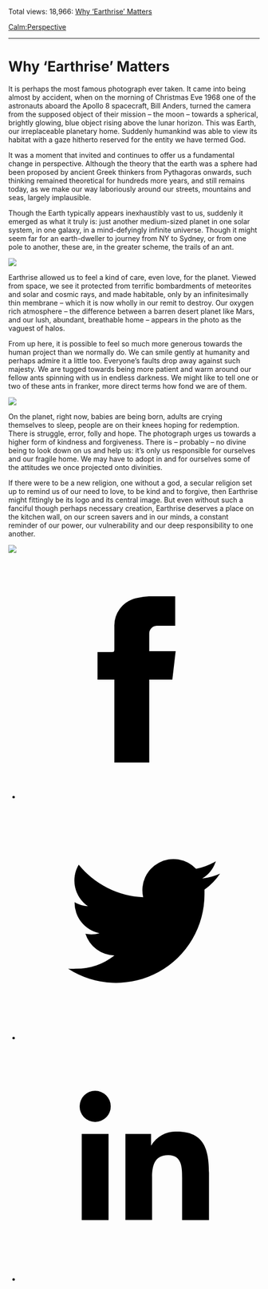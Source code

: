 Total views: 18,966: [Why ‘Earthrise’ Matters](https://www.theschooloflife.com/thebookoflife/why-earthrise-matters/)

[Calm:](https://www.theschooloflife.com/thebookoflife/category/calm/)[Perspective](https://www.theschooloflife.com/thebookoflife/category/calm/perspective/)

* * *

# Why ‘Earthrise’ Matters
<style>
						.alignnone {
  display: block;
  margin-left: auto;
  margin-right: auto;
  align: center:
}

.addtoany_share_save_container {
display:none;
}

.wp-block-image {
		display: block;
  margin-left: auto;
  margin-right: auto;
  width: 50%;
}

.aligncenter {
display: block;
  margin-left: auto;
  margin-right: auto;
  align: center:
}

@media only screen and (max-width: 500px) {
  .wp-block-image {
		display: block;
  margin-left: auto;
  margin-right: auto;
  width: 100%;
} }

h1 {max-width: 600px !important;
}
.s18-single-post .content-area .site-main article .post-cat-header-display + .old-wrapper p {
    font-size: 1.200em
}
						</style>

It is perhaps the most famous photograph ever taken. It came into being almost by accident, when on the morning of Christmas Eve 1968 one of the astronauts aboard the Apollo 8 spacecraft, Bill Anders, turned the camera from the supposed object of their mission – the moon – towards a spherical, brightly glowing, blue object rising above the lunar horizon. This was Earth, our irreplaceable planetary home. Suddenly humankind was able to view its habitat with a gaze hitherto reserved for the entity we have termed God.

It was a moment that invited and continues to offer us a fundamental change in perspective. Although the theory that the earth was a sphere had been proposed by ancient Greek thinkers from Pythagoras onwards, such thinking remained theoretical for hundreds more years, and still remains today, as we make our way laboriously around our streets, mountains and seas, largely implausible.

Though the Earth typically appears inexhaustibly vast to us, suddenly it emerged as what it truly is: just another medium-sized planet in one solar system, in one galaxy, in a mind-defyingly infinite universe. Though it might seem far for an earth-dweller to journey from NY to Sydney, or from one pole to another, these are, in the greater scheme, the trails of an ant.

![](https://www.theschooloflife.com/thebookoflife/wp-content/uploads/2017/07/NASA-Apollo8-Dec24-Earthrise.jpg)

Earthrise allowed us to feel a kind of care, even love, for the planet. Viewed from space, we see it protected from terrific bombardments of meteorites and solar and cosmic rays, and made habitable, only by an infinitesimally thin membrane – which it is now wholly in our remit to destroy. Our oxygen rich atmosphere – the difference between a barren desert planet like Mars, and our lush, abundant, breathable home – appears in the photo as the vaguest of halos.

From up here, it is possible to feel so much more generous towards the human project than we normally do. We can smile gently at humanity and perhaps admire it a little too. Everyone’s faults drop away against such majesty. We are tugged towards being more patient and warm around our fellow ants spinning with us in endless darkness. We might like to tell one or two of these ants in franker, more direct terms how fond we are of them.

![](https://www.theschooloflife.com/thebookoflife/wp-content/uploads/2017/07/First_View_of_Earth_from_Moon_-_reprocessed_wide.jpg)

On the planet, right now, babies are being born, adults are crying themselves to sleep, people are on their knees hoping for redemption. There is struggle, error, folly and hope. The photograph urges us towards a higher form of kindness and forgiveness. There is – probably – no divine being to look down on us and help us: it’s only us responsible for ourselves and our fragile home. We may have to adopt in and for ourselves some of the attitudes we once projected onto divinities.

If there were to be a new religion, one without a god, a secular religion set up to remind us of our need to love, to be kind and to forgive, then Earthrise might fittingly be its logo and its central image. But even without such a fanciful though perhaps necessary creation, Earthrise deserves a place on the kitchen wall, on our screen savers and in our minds, a constant reminder of our power, our vulnerability and our deep responsibility to one another.

[![](https://img.youtube.com/vi/MVAPn4jIG4E/0.jpg)](https://www.youtube.com/embed/MVAPn4jIG4E '')
<style>
    .iframe-class { display: block !important; }
</style>

- [<svg xmlns="http://www.w3.org/2000/svg" viewbox="0 0 26 26"><title>Facebook</title>
                    <g>
                        <path d="M8.38,10H9.92c.2,0,.29,0,.29-.28,0-.82,0-1.64,0-2.46a3.05,3.05,0,0,1,2.57-3.15A7.22,7.22,0,0,1,14,3.95c.86,0,1.71,0,2.57,0h.25v3.2h-2A.85.85,0,0,0,14,8c0,.62,0,1.24,0,1.91h2.87L16.51,13H14v9H10.21V13H8.38Z"></path>
                    </g>
                </svg>](http://www.facebook.com/sharer/sharer.php?u=https://www.theschooloflife.com/thebookoflife/why-earthrise-matters/)
- [<svg xmlns="http://www.w3.org/2000/svg" viewbox="0 0 26 26"><title>Twitter</title>
                    <path d="M21.69,7.9a6.75,6.75,0,0,1-1.94.53,3.39,3.39,0,0,0,1.48-1.87,6.76,6.76,0,0,1-2.14.82,3.38,3.38,0,0,0-5.75,3.08,9.59,9.59,0,0,1-7-3.53,3.38,3.38,0,0,0,1,4.51A3.36,3.36,0,0,1,5.89,11v0A3.38,3.38,0,0,0,8.6,14.37a3.39,3.39,0,0,1-1.53.06,3.38,3.38,0,0,0,3.15,2.35A6.78,6.78,0,0,1,6,18.22a6.87,6.87,0,0,1-.81,0A9.6,9.6,0,0,0,20,10.08q0-.22,0-.44A6.86,6.86,0,0,0,21.69,7.9Z"></path>
                </svg>](http://twitter.com/share?url=https://www.theschooloflife.com/thebookoflife/why-earthrise-matters/&text=&via=theschooloflife)
- [<svg xmlns="http://www.w3.org/2000/svg" viewbox="0 0 26 26"><title>LinkedIn</title>
<path class="cls-2" d="M6.67,10H9.58v9.36H6.67ZM8.13,5.32A1.69,1.69,0,1,1,6.44,7,1.69,1.69,0,0,1,8.13,5.32"></path><path class="cls-2" d="M11.41,10H14.2v1.28h0A3.06,3.06,0,0,1,17,9.75c2.95,0,3.49,1.94,3.49,4.46v5.14H17.57V14.79c0-1.09,0-2.48-1.51-2.48s-1.75,1.18-1.75,2.4v4.63H11.41Z"></path></svg>](https://www.linkedin.com/shareArticle?mini=true&url=https://www.theschooloflife.com/thebookoflife/why-earthrise-matters/)

